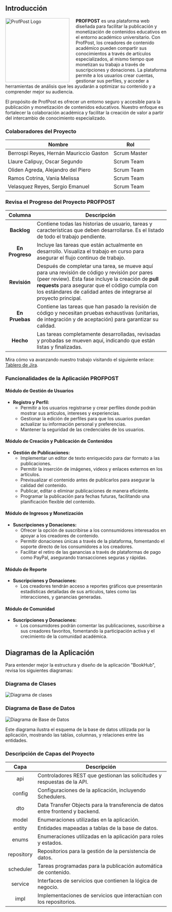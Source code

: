 ## Introducción

<img src="https://github.com/user-attachments/assets/65d10cc3-eba4-40ef-9036-9dab6beb6b62" alt="ProfPost Logo" align="left" width="200" style="margin-right: 20px;"/>

**PROFPOST** es una plataforma web diseñada para facilitar la publicación y monetización de contenidos educativos en el entorno académico universitario. Con ProfPost, los creadores de contenido académico pueden compartir sus conocimientos a través de artículos especializados, al mismo tiempo que monetizan su trabajo a través de suscripciones y donaciones. La plataforma permite a los usuarios crear cuentas, gestionar sus perfiles, y acceder a herramientas de análisis que les ayudarán a optimizar su contenido y a comprender mejor su audiencia.

El propósito de ProfPost es ofrecer un entorno seguro y accesible para la publicación y monetización de contenidos educativos. Nuestro enfoque es fortalecer la colaboración académica y facilitar la creación de valor a partir del intercambio de conocimiento especializado.

### Colaboradores del Proyecto

| **Nombre**                        | **Rol**                                     | 
|-----------------------------------|---------------------------------------------|
| Berrospi Reyes, Hernán Mauriccio Gaston     | Scrum Master | 
| Llaure Calipuy, Oscar Segundo      | Scrum Team | 
| Oliden Agreda, Alejandro del Piero     | Scrum Team | 
| Ramos Cotrina, Vania Melissa      | Scrum Team | 
| Velasquez Reyes, Sergio Emanuel      | Scrum Team | 

### Revisa el Progreso del Proyecto PROFPOST

| **Columna**          | **Descripción**                                                                                                                                    |
|:-----------------:|----------------------------------------------------------------------------------------------------------------------------------------------------|
| **Backlog**       | Contiene todas las historias de usuario, tareas y características que deben desarrollarse. Es el listado de todo el trabajo pendiente.              |
| **En Progreso**   | Incluye las tareas que están actualmente en desarrollo. Visualiza el trabajo en curso para asegurar el flujo continuo de trabajo.                   |
| **Revisión**      | Después de completar una tarea, se mueve aquí para una revisión de código y revisión por pares (peer review). Esta fase incluye la creación de **pull requests** para asegurar que el código cumpla con los estándares de calidad antes de integrarse al proyecto principal. |
| **En Pruebas**    | Contiene las tareas que han pasado la revisión de código y necesitan pruebas exhaustivas (unitarias, de integración y de aceptación) para garantizar su calidad. |
| **Hecho**         | Las tareas completamente desarrolladas, revisadas y probadas se mueven aquí, indicando que están listas y finalizadas.                               |

Mira cómo va avanzando nuestro trabajo visitando el siguiente enlace: [Tablero de Jira](https://postpro.atlassian.net/jira/software/projects/SCRUM/boards/1?atlOrigin=eyJpIjoiN2ViNDRiMWZjNzI4NDc5NGFiMjYzOGUyY2Q4NjU4MDgiLCJwIjoiaiJ9).

### Funcionalidades de la Aplicación PROFPOST

#### **Módulo de Gestión de Usuarios**

- **Registro y Perfil:**
    - Permitir a los usuarios registrarse y crear perfiles donde podrán mostrar sus artículos, intereses y experiencias.
    - Gestionar la edición de perfiles para que los usuarios puedan actualizar su información personal y preferencias.
    - Mantener la seguridad de las credenciales de los usuarios.

#### **Módulo de Creación y Publicación de Contenidos**

- **Gestión de Publicaciones:**
    - Implementar un editor de texto enriquecido para dar formato a las publicaciones.
    - Permitir la inserción de imágenes, videos y enlaces externos en los artículos.
    - Previsualizar el contenido antes de publicarlos para asegurar la calidad del contenido.
    - Publicar, editar o eliminar publicaciones de manera eficiente.
    - Programar la publicación para fechas futuras, facilitando una planificación flexible del contenido.

#### **Módulo de Ingresos y Monetización**

- **Suscripciones y Donaciones:**
    - Ofrecer la opción de suscribirse a los connsumidores interesados en apoyar a los creadores de contenido.
    - Permitir donaciones únicas a través de la plataforma, fomentando el soporte directo de los consumidores a los creadores.
    - Facilitar el retiro de las ganancias a través de plataformas de pago como PayPal, asegurando transacciones seguras y rápidas.

#### **Módulo de Reporte**

- **Suscripciones y Donaciones:**
    - Los creadores tendrán acceso a reportes gráficos que presentarán estadísticas detalladas de sus artículos, tales como las interacciones, y ganancias generadas.
      
#### **Módulo de Comunidad**

- **Suscripciones y Donaciones:**
    - Los consumidores podrán comentar las publicaciones, suscribirse a sus creadores favoritos, fomentando la participación activa y el crecimiento de la comunidad académica.

## Diagramas de la Aplicación

Para entender mejor la estructura y diseño de la aplicación "BookHub", revisa los siguientes diagramas:

### Diagrama de Clases

![Diagrama de clases](https://github.com/user-attachments/assets/3cd5d80b-6b8c-4dcb-9154-5f99ad87ec53)


### Diagrama de Base de Datos

![Diagrama de Base de Datos](https://github.com/user-attachments/assets/692cde35-af6b-4bd2-b469-c51d946b58ff)

Este diagrama ilustra el esquema de la base de datos utilizada por la aplicación, mostrando las tablas, columnas, y relaciones entre las entidades.

### Descripción de Capas del Proyecto

| Capa        | Descripción                                                                                  |
|:------------:|----------------------------------------------------------------------------------------------|
| api         | Controladores REST que gestionan las solicitudes y respuestas de la API.|
| config      | Configuraciones de la aplicación, incluyendo Schedulers.|
| dto      | Data Transfer Objects para la transferencia de datos entre frontend y backend.|
| model      | Enumeraciones utilizadas en la aplicación.|
| entity      | Entidades mapeadas a tablas de la base de datos.|
| enums      | Enumeraciones utilizadas en la aplicación para roles y estados.|
| repository  | Repositorios para la gestión de la persistencia de datos.|
| scheduler  | Tareas programadas para la publicación automática de contenido.|
| service     | Interfaces de servicios que contienen la lógica de negocio.|
| impl| Implementaciones de servicios que interactúan con los repositorios. |
